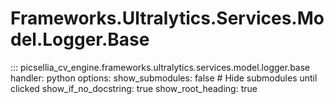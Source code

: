 # Frameworks.Ultralytics.Services.Model.Logger.Base

::: picsellia_cv_engine.frameworks.ultralytics.services.model.logger.base
    handler: python
    options:
        show_submodules: false  # Hide submodules until clicked
        show_if_no_docstring: true
        show_root_heading: true
